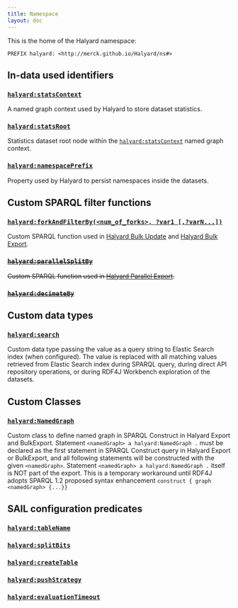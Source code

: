 ```yaml
---
title: Namespace
layout: doc
---
```


This is the home of the Halyard namespace:

```
PREFIX halyard: <http://merck.github.io/Halyard/ns#>
```

## In-data used identifiers

### <a id="statsContext" href="http://merck.github.io/Halyard/ns#statsContext">`halyard:statsContext`</a>

A named graph context used by Halyard to store dataset statistics.

### <a id="statsRoot" href="http://merck.github.io/Halyard/ns#statsRoot">`halyard:statsRoot`</a>

Statistics dataset root node within the [`halyard:statsContext`](#statsContext) named graph context.

### <a id="namespacePrefix" href="http://merck.github.io/Halyard/ns#namespacePrefix">`halyard:namespacePrefix`</a>

Property used by Halyard to persist namespaces inside the datasets.

## Custom SPARQL filter functions

### <a id="forkAndFilterBy" href="http://merck.github.io/Halyard/ns#forkAndFilterBy">`halyard:forkAndFilterBy(<num_of_forks>, ?var1 [,?varN...])`</a>

Custom SPARQL function used in [Halyard Bulk Update](tools#Halyard_Bulk_Update) and [Halyard Bulk Export](tools#Halyard_Bulk_Export).

### ~~<a id="parallelSplitBy" href="http://merck.github.io/Halyard/ns#parallelSplitBy">`halyard:parallelSplitBy`</a>~~

~~Custom SPARQL function used in [Halyard Parallel Export](tools#Halyard_Parallel_Export).~~

### ~~<a id="decimateBy" href="http://merck.github.io/Halyard/ns#decimateBy">`halyard:decimateBy`</a>~~

## Custom data types

### <a id="search" href="http://merck.github.io/Halyard/ns#search">`halyard:search`</a>

Custom data type passing the value as a query string to Elastic Search index (when configured). The value is replaced with all matching values retrieved from Elastic Search index during SPARQL query, during direct API repository operations, or during RDF4J Workbench exploration of the datasets.  

## Custom Classes

### <a id="NamedGraph" href="http://merck.github.io/Halyard/ns#NamedGraph">`halyard:NamedGraph`</a>

Custom class to define named graph in SPARQL Construct in Halyard Export and BulkExport. Statement `<namedGraph> a halyard:NamedGraph .` must be declared as the first statement in SPARQL Construct query in Halyard Export or BulkExport, and all following statements will be constructed with the given `<namedGraph>`. Statement `<namedGraph> a halyard:NamedGraph .` itself is NOT part of the export. This is a temporary workaround until RDF4J adopts SPARQL 1.2 proposed syntax enhancement `construct { graph <namedGraph> {...}}`   

## SAIL configuration predicates

### <a id="tableName" href="http://merck.github.io/Halyard/ns#tableName">`halyard:tableName`</a>

### <a id="splitBits" href="http://merck.github.io/Halyard/ns#splitBits">`halyard:splitBits`</a>

### <a id="createTable" href="http://merck.github.io/Halyard/ns#createTable">`halyard:createTable`</a>

### <a id="pushStrategy" href="http://merck.github.io/Halyard/ns#pushStrategy">`halyard:pushStrategy`</a>

### <a id="evaluationTimeout" href="http://merck.github.io/Halyard/ns#evaluationTimeout">`halyard:evaluationTimeout`</a>
